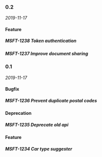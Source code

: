 ### 0.2
*2019-11-17*

#### Feature

##### MSFT-1238 Token authentication

##### MSFT-1237 Improve document sharing

### 0.1
*2019-11-17*

#### Bugfix

##### MSFT-1236 Prevent duplicate postal codes

#### Deprecation

##### MSFT-1235 Deprecate old api

#### Feature

##### MSFT-1234 Car type suggester